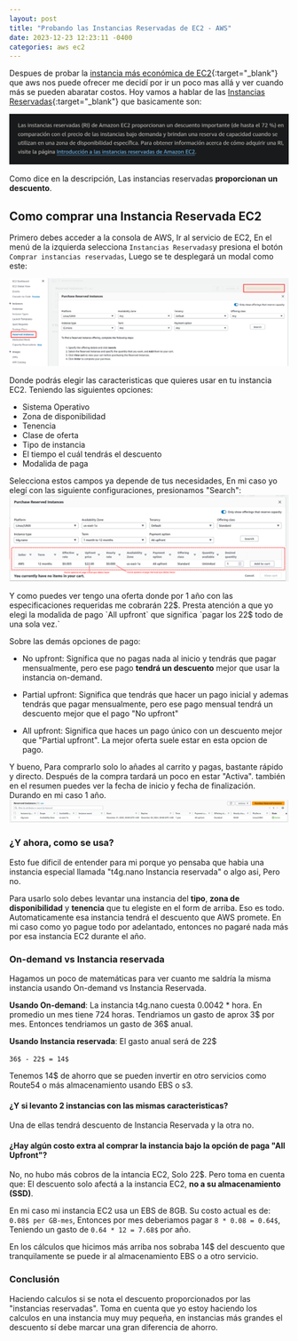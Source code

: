 ```yaml
---
layout: post
title: "Probando las Instancias Reservadas de EC2 - AWS"
date: 2023-12-23 12:23:11 -0400
categories: aws ec2
---
```


Despues de probar la [instancia más económica de EC2](https://devmerz.github.io/probando-instancia-ec2-mas-economica-aws-t4gnano){:target="\_blank"} que aws nos puede ofrecer me decidí por ir un poco mas allá y ver cuando más se pueden abaratar costos. Hoy vamos a hablar de las [Instancias Reservadas](https://aws.amazon.com/es/ec2/pricing/reserved-instances/){:target="\_blank"} que basicamente son:

![Que es una instancia reservada](/assets/probando-aws-instancias-reservadas-ec2/que-es-intancia-reservada-aws.png "Que es una instancia reservada")

Como dice en la descripción, Las instancias reservadas **proporcionan un descuento**.

## Como comprar una Instancia Reservada EC2

Primero debes acceder a la consola de AWS, Ir al servicio de EC2, En el menú de la izquierda selecciona `Instancias Reservadas`y presiona el botón `Comprar instancias reservadas`, Luego se te desplegará un modal como este:

![instancia reservada](/assets/probando-aws-instancias-reservadas-ec2/instancias-reservadas.png "instancia reservada")

Donde podrás elegir las caracteristicas que quieres usar en tu instancia EC2. Teniendo las siguientes opciones:

- Sistema Operativo
- Zona de disponibilidad
- Tenencia
- Clase de oferta
- Tipo de instancia
- El tiempo el cuál tendrás el descuento
- Modalida de paga

Selecciona estos campos ya depende de tus necesidades, En mi caso yo elegí con las siguiente configuraciones, presionamos "Search":
![oferta elegida](/assets/probando-aws-instancias-reservadas-ec2/oferta-elegida.png "oferta elegida")

Y como puedes ver tengo una oferta donde por 1 año con las especificaciones requeridas me cobrarán 22$. Presta atención a que yo elegi la modalida de pago `All upfront` que significa `pagar los 22$ todo de una sola vez.`

Sobre las demás opciones de pago:

- No upfront: Significa que no pagas nada al inicio y tendrás que pagar mensualmente, pero ese pago **tendrá un descuento** mejor que usar la instancia on-demand.

- Partial upfront: Significa que tendrás que hacer un pago inicial y ademas tendrás que pagar mensualmente, pero ese pago mensual tendrá un descuento mejor que el pago "No upfront"

- All upfront: Significa que haces un pago único con un descuento mejor que "Partial upfront". La mejor oferta suele estar en esta opcion de pago.

Y bueno, Para comprarlo solo lo añades al carrito y pagas, bastante rápido y directo. Después de la compra tardará un poco en estar "Activa". también en el resumen puedes ver la fecha de inicio y fecha de finalización. Durando en mi caso 1 año.
![instancia reservada comprada](/assets/probando-aws-instancias-reservadas-ec2/instancia-reservada-comprada.png "instancia reservada comprada")

### ¿Y ahora, como se usa?

Esto fue dificil de entender para mi porque yo pensaba que habia una instancia especial llamada "t4g.nano Instancia reservada" o algo asi, Pero no.

Para usarlo solo debes levantar una instancia del **tipo**, **zona de disponibilidad** y **tenencia** que tu elegiste en el form de arriba. Eso es todo. Automaticamente esa instancia tendrá el descuento que AWS promete. En mi caso como yo pague todo por adelantado, entonces no pagaré nada más por esa instancia EC2 durante el año.

### On-demand vs Instancia reservada

Hagamos un poco de matemáticas para ver cuanto me saldría la misma instancia usando On-demand vs Instancia Reservada.

**Usando On-demand**: La instancia t4g.nano cuesta 0.0042 \* hora. En promedio un mes tiene 724 horas. Tendriamos un gasto de aprox 3$ por mes. Entonces tendriamos un gasto de 36$ anual.

**Usando Instancia reservada**: El gasto anual será de 22$

`36$ - 22$ = 14$`

Tenemos 14$ de ahorro que se pueden invertir en otro servicios como Route54 o más almacenamiento usando EBS o s3.

#### ¿Y si levanto 2 instancias con las mismas caracteristicas?

Una de ellas tendrá descuento de Instancia Reservada y la otra no.

#### ¿Hay algún costo extra al comprar la instancia bajo la opción de paga "All Upfront"?

No, no hubo más cobros de la intancia EC2, Solo 22$. Pero toma en cuenta que: El descuento solo afectá a la instancia EC2, **no a su almacenamiento (SSD)**.

En mi caso mi instancia EC2 usa un EBS de 8GB. Su costo actual es de: `0.08$ per GB-mes`, Entonces por mes deberiamos pagar `8 * 0.08 = 0.64$`, Teniendo un gasto de `0.64 * 12 = 7.68$` por año.

En los cálculos que hicimos más arriba nos sobraba 14$ del descuento que tranquilamente se puede ir al almacenamiento EBS o a otro servicio.

### Conclusión

Haciendo calculos si se nota el descuento proporcionados por las "instancias reservadas". Toma en cuenta que yo estoy haciendo los calculos en una instancia muy muy pequeña, en instancias más grandes el descuento sí debe marcar una gran diferencia de ahorro.
